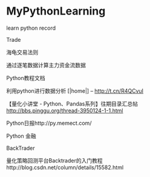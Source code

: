 # MyPythonLearning
learn python record



Trade

海龟交易法则

通过逐笔数据计算主力资金流数据





Python教程文档

利用python进行数据分析 [|home|] – http://t.cn/R4QCvuI

【量化小讲堂 - Python、Pandas系列】往期目录汇总帖 http://bbs.pinggu.org/thread-3950124-1-1.html

Python日报http://py.memect.com/



Python 金融



BackTrader

量化策略回测平台Backtrader的入门教程http://blog.csdn.net/column/details/15582.html
